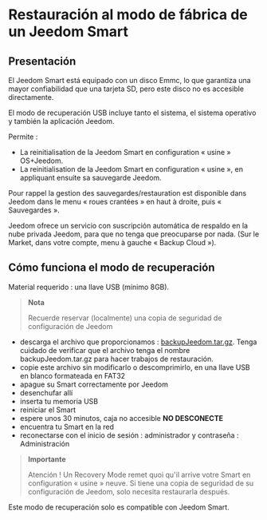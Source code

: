 # Restauración al modo de fábrica de un Jeedom Smart

## Presentación

El Jeedom Smart está equipado con un disco Emmc, lo que garantiza una mayor confiabilidad que una tarjeta SD, pero este disco no es accesible directamente.

El modo de recuperación USB incluye tanto el sistema, el sistema operativo y también la aplicación Jeedom.

Permite :

- La reinitialisation de la Jeedom Smart en configuration « usine » OS+Jeedom.
- La reinitialisation de la Jeedom Smart en configuration « usine », en appliquant ensuite sa sauvegarde Jeedom.

Pour rappel la gestion des sauvegardes/restauration est disponible dans Jeedom dans le menu « roues crantées » en haut à droite, puis « Sauvegardes ».

Jeedom ofrece un servicio con suscripción automática de respaldo en la nube privada Jeedom, para que no tenga que preocuparse por nada. (Sur le Market, dans votre compte, menu à gauche « Backup Cloud »).

## Cómo funciona el modo de recuperación

Material requerido : una llave USB (mínimo 8GB).

>**Nota**
>
>Recuerde reservar (localmente) una copia de seguridad de configuración de Jeedom

- descarga el archivo que proporcionamos : [backupJeedom.tar.gz](https://images.jeedom.com/smart/backupJeedom.tar.gz). Tenga cuidado de verificar que el archivo tenga el nombre backupJeedom.tar.gz para hacer trabajos de restauración.
- copie este archivo sin modificarlo o descomprimirlo, en una llave USB en blanco formateada en FAT32
- apague su Smart correctamente por Jeedom
- desenchufar allí
- inserta tu memoria USB
- reiniciar el Smart
- espere unos 30 minutos, caja no accesible **NO DESCONECTE**
- encuentra tu Smart en la red
- reconectarse con el inicio de sesión : administrador y contraseña : Administración

> **Importante**
>
> Atención ! Un Recovery Mode remet quoi qu'il arrive votre Smart en configuration « usine » neuve. Si tiene una copia de seguridad de su configuración de Jeedom, solo necesita restaurarla después.

Este modo de recuperación solo es compatible con Jeedom Smart.
